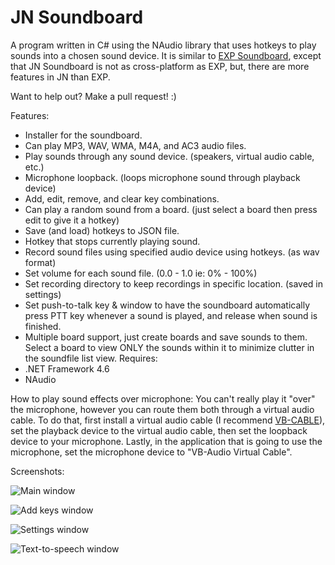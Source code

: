 # JN Soundboard
A program written in C# using the NAudio library that uses hotkeys to play sounds into a chosen sound device. It is similar to [EXP Soundboard](https://sourceforge.net/projects/expsoundboard/), except that JN Soundboard is not as cross-platform as EXP, but, there are more features in JN than EXP.

Want to help out? Make a pull request! :)

Features:
* Installer for the soundboard.
* Can play MP3, WAV, WMA, M4A, and AC3 audio files.
* Play sounds through any sound device. (speakers, virtual audio cable, etc.)
* Microphone loopback. (loops microphone sound through playback device)
* Add, edit, remove, and clear key combinations.
* Can play a random sound from a board. (just select a board then press edit to give it a hotkey)
* Save (and load) hotkeys to JSON file.
* Hotkey that stops currently playing sound.
* Record sound files using specified audio device using hotkeys. (as wav format)
* Set volume for each sound file. (0.0 - 1.0 ie: 0% - 100%)
* Set recording directory to keep recordings in specific location. (saved in settings)
* Set push-to-talk key & window to have the soundboard automatically press PTT key whenever a sound is played, and release when sound is finished.
* Multiple board support, just create boards and save sounds to them. Select a board to view ONLY the sounds within it to minimize clutter in the soundfile list view.
Requires: 
* .NET Framework 4.6
* NAudio

How to play sound effects over microphone:
You can't really play it "over" the microphone, however you can route them both through a virtual audio cable.
To do that, first install a virtual audio cable (I recommend [VB-CABLE](http://vb-audio.pagesperso-orange.fr/Cable/index.htm)), set the playback device to the virtual audio cable, then set the loopback device to your microphone.
Lastly, in the application that is going to use the microphone, set the microphone device to "VB-Audio Virtual Cable".

Screenshots: 

![Main window](https://i.imgur.com/qFWhGF2.jpg)

![Add keys window](https://i.imgur.com/tnUnLNV.jpg)

![Settings window](https://i.imgur.com/yYsm1TR.jpg)

![Text-to-speech window](https://i.imgur.com/EoPayHn.png)

